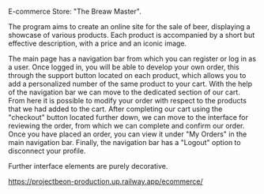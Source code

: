 E-commerce Store: "The Breaw Master".

The program aims to create an online site for the sale of beer, displaying a showcase of various products.
Each product is accompanied by a short but effective description, with a price and an iconic image.

The main page has a navigation bar from which you can register or log in as a user.
Once logged in, you will be able to develop your own order, this through the support button located on each product, which allows you to add a personalized number of the same product to your cart.
With the help of the navigation bar we can move to the dedicated section of our cart. From here it is possible to modify your order with respect to the products that we had added to the cart.
After completing our cart using the "checkout" button located further down, we can move to the interface for reviewing the order, from which we can complete and confirm our order.
Once you have placed an order, you can view it under "My Orders" in the main navigation bar.
Finally, the navigation bar has a "Logout" option to disconnect your profile.

Further interface elements are purely decorative.

https://projectbeon-production.up.railway.app/ecommerce/
